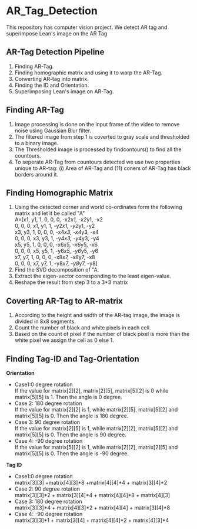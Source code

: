 # AR_Tag_Detection
This repository has computer vision project. We detect AR tag and superimpose Lean's image on the AR Tag 
## AR-Tag Detection Pipeline
1) Finding AR-Tag.
2) Finding homographic matrix and using it to warp the AR-Tag.
3) Converting AR-tag into matrix.
4) Finding the ID and Orientation. 
5) Superimposing Lean's image on AR-Tag. 
## Finding AR-Tag
1) Image processing is done on the input frame of the video to remove noise using Gaussian Blur filter.
2) The filtered image from step 1 is coverted to gray scale and thresholded to a binary image. 
3) The Thresholded image is processed by findcontours() to find all the countours.
4) To seperate AR-Tag from countours detected we use two properties unique to AR-tag: (i) Area of AR-Tag and (11) coners of AR-Tag has black borders around it.
## Finding Homographic Matrix
1) Using the detected corner and world co-ordinates form the following matrix and let it be called "A"\
A=[x1, y1, 1, 0, 0, 0, -x2*x1, -x2*y1, -x2\
   0, 0, 0, x1, y1, 1, -y2*x1, -y2*y1, -y2\
   x3, y3, 1, 0, 0, 0, -x4*x3, -x4*y3, -x4\
   0, 0, 0, x3, y3, 1, -y4*x3, -y4*y3, -y4\
   x5, y5, 1, 0, 0, 0, -x6*x5, -x6*y5, -x6\
   0, 0, 0, x5, y5, 1, -y6*x5, -y6*y5, -y6\
   x7, y7, 1, 0, 0, 0, -x8*x7, -x8*y7, -x8\
   0, 0, 0, x7, y7, 1, -y8*x7, -y8*y7, -y8\]
2) Find the SVD decomposition of "A.
3) Extract the eigen-vector corresponding to the least eigen-value.
4) Reshape the result from step 3 to a 3*3 matrix  

## Coverting AR-Tag to AR-matrix
1) According to the height and width of the AR-tag image, the image is 
divided in 8x8 segments. 
2) Count the number of black and white pixels in each cell.
3) Based on the count of pixel if the number of black pixel is more than the white pixel we assign the cell as 0 else 1.

## Finding Tag-ID and Tag-Orientation

**Orientation**

- Case1:0 degree rotation\
If the value for matrix[2][2], matrix[2][5], matrix[5][2] is 0  while matrix[5][5] is 1. Then the angle is 0 degree.
- Case 2: 180 degree rotation\
If the value for matrix[2][2] is 1, while matrix[2][5], matrix[5][2] and matrix[5][5] is 0. Then the angle is 180 degree.
- Case 3: 90 degree rotation\
If the value for matrix[2][5] is 1, while matrix[2][2], matrix[5][2] and matrix[5][5] is 0. Then the angle is 90 degree.
- Case 4: -90 degree rotation\
If the value for matrix[5][2] is 1, while matrix[2][2], matrix[2][5] and matrix[5][5] is 0. Then the angle is -90 degree.

**Tag ID**
- Case1:0 degree rotation\
matrix[3][3] +matrix[4][3]*8 +matrix[4][4]*4 + matrix[3][4]*2
- Case 2: 90 degree rotation\
matrix[3][3]*2 + matrix[3][4]*4 + matrix[4][4]*8 + matrix[4][3]
- Case 3: 180 degree rotation\
matrix[3][3]*4 + matrix[4][3]*2 + matrix[4][4] + matrix[3][4]*8
- Case 4: -90 degree rotation\
matrix[3][3]*1 + matrix[3][4] + matrix[4][4]*2 + matrix[4][3]*4
 

